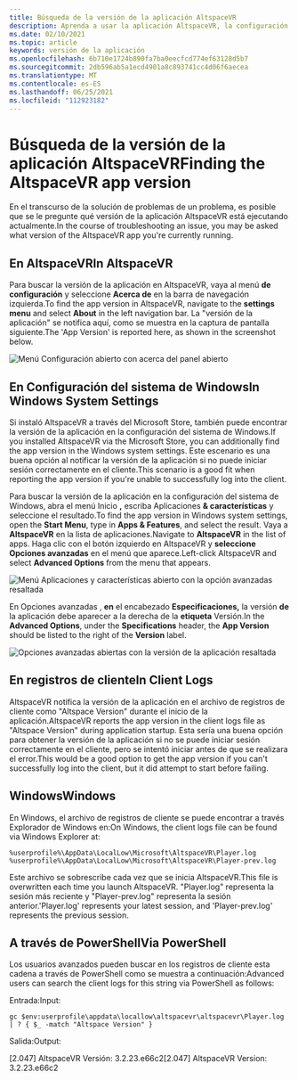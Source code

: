 ```yaml
---
title: Búsqueda de la versión de la aplicación AltspaceVR
description: Aprenda a usar la aplicación AltspaceVR, la configuración y los registros de cliente para encontrar la versión de AltspaceVR que está ejecutando actualmente.
ms.date: 02/10/2021
ms.topic: article
keywords: versión de la aplicación
ms.openlocfilehash: 6b710e1724b890fa7ba0eecfcd774ef63128d5b7
ms.sourcegitcommit: 2db596ab5a1ecd4901a8c893741cc4d06f6aecea
ms.translationtype: MT
ms.contentlocale: es-ES
ms.lasthandoff: 06/25/2021
ms.locfileid: "112923182"
---
```

# <a name="finding-the-altspacevr-app-version"></a><span data-ttu-id="9c6c8-104">Búsqueda de la versión de la aplicación AltspaceVR</span><span class="sxs-lookup"><span data-stu-id="9c6c8-104">Finding the AltspaceVR app version</span></span>

<span data-ttu-id="9c6c8-105">En el transcurso de la solución de problemas de un problema, es posible que se le pregunte qué versión de la aplicación AltspaceVR está ejecutando actualmente.</span><span class="sxs-lookup"><span data-stu-id="9c6c8-105">In the course of troubleshooting an issue, you may be asked what version of the AltspaceVR app you're currently running.</span></span>

## <a name="in-altspacevr"></a><span data-ttu-id="9c6c8-106">En AltspaceVR</span><span class="sxs-lookup"><span data-stu-id="9c6c8-106">In AltspaceVR</span></span>

<span data-ttu-id="9c6c8-107">Para buscar la versión de la aplicación en AltspaceVR, vaya al menú **de configuración** y seleccione **Acerca de** en la barra de navegación izquierda.</span><span class="sxs-lookup"><span data-stu-id="9c6c8-107">To find the app version in AltspaceVR, navigate to the **settings menu** and select **About** in the left navigation bar.</span></span> <span data-ttu-id="9c6c8-108">La "versión de la aplicación" se notifica aquí, como se muestra en la captura de pantalla siguiente.</span><span class="sxs-lookup"><span data-stu-id="9c6c8-108">The 'App Version' is reported here, as shown in the screenshot below.</span></span>

![Menú Configuración abierto con acerca del panel abierto](images/app-version-img-01.png)

## <a name="in-windows-system-settings"></a><span data-ttu-id="9c6c8-110">En Configuración del sistema de Windows</span><span class="sxs-lookup"><span data-stu-id="9c6c8-110">In Windows System Settings</span></span>

<span data-ttu-id="9c6c8-111">Si instaló AltspaceVR a través del Microsoft Store, también puede encontrar la versión de la aplicación en la configuración del sistema de Windows.</span><span class="sxs-lookup"><span data-stu-id="9c6c8-111">If you installed AltspaceVR via the Microsoft Store, you can additionally find the app version in the Windows system settings.</span></span>  <span data-ttu-id="9c6c8-112">Este escenario es una buena opción al notificar la versión de la aplicación si no puede iniciar sesión correctamente en el cliente.</span><span class="sxs-lookup"><span data-stu-id="9c6c8-112">This scenario is a good fit when reporting the app version if you're unable to successfully log into the client.</span></span>

<span data-ttu-id="9c6c8-113">Para buscar la versión de la aplicación en la configuración del sistema de Windows, abra el menú Inicio **,** escriba Aplicaciones **& características** y seleccione el resultado.</span><span class="sxs-lookup"><span data-stu-id="9c6c8-113">To find the app version in Windows system settings, open the **Start Menu**, type in **Apps & Features**, and select the result.</span></span> <span data-ttu-id="9c6c8-114">Vaya a **AltspaceVR** en la lista de aplicaciones.</span><span class="sxs-lookup"><span data-stu-id="9c6c8-114">Navigate to **AltspaceVR** in the list of apps.</span></span> <span data-ttu-id="9c6c8-115">Haga clic con el botón izquierdo en AltspaceVR y **seleccione Opciones avanzadas** en el menú que aparece.</span><span class="sxs-lookup"><span data-stu-id="9c6c8-115">Left-click AltspaceVR and select **Advanced Options** from the menu that appears.</span></span>

![Menú Aplicaciones y características abierto con la opción avanzadas resaltada](images/app-version-img-02.png)

<span data-ttu-id="9c6c8-117">En Opciones avanzadas , **en** el encabezado **Especificaciones,** la versión **de** la aplicación debe aparecer a la derecha de la **etiqueta** Versión.</span><span class="sxs-lookup"><span data-stu-id="9c6c8-117">In the **Advanced Options**, under the **Specifications** header, the **App Version** should be listed to the right of the **Version** label.</span></span>

![Opciones avanzadas abiertas con la versión de la aplicación resaltada](images/app-version-img-03.png)

## <a name="in-client-logs"></a><span data-ttu-id="9c6c8-119">En registros de cliente</span><span class="sxs-lookup"><span data-stu-id="9c6c8-119">In Client Logs</span></span>

<span data-ttu-id="9c6c8-120">AltspaceVR notifica la versión de la aplicación en el archivo de registros de cliente como "Altspace Version" durante el inicio de la aplicación.</span><span class="sxs-lookup"><span data-stu-id="9c6c8-120">AltspaceVR reports the app version in the client logs file as "Altspace Version" during application startup.</span></span> <span data-ttu-id="9c6c8-121">Esta sería una buena opción para obtener la versión de la aplicación si no se puede iniciar sesión correctamente en el cliente, pero se intentó iniciar antes de que se realizara el error.</span><span class="sxs-lookup"><span data-stu-id="9c6c8-121">This would be a good option to get the app version if you can't successfully log into the client, but it did attempt to start before failing.</span></span>

## <a name="windows"></a><span data-ttu-id="9c6c8-122">Windows</span><span class="sxs-lookup"><span data-stu-id="9c6c8-122">Windows</span></span>

<span data-ttu-id="9c6c8-123">En Windows, el archivo de registros de cliente se puede encontrar a través Explorador de Windows en:</span><span class="sxs-lookup"><span data-stu-id="9c6c8-123">On Windows, the client logs file can be found via Windows Explorer at:</span></span>

```
%userprofile%\AppData\LocalLow\Microsoft\AltspaceVR\Player.log
%userprofile%\AppData\LocalLow\Microsoft\AltspaceVR\Player-prev.log
```

<span data-ttu-id="9c6c8-124">Este archivo se sobrescribe cada vez que se inicia AltspaceVR.</span><span class="sxs-lookup"><span data-stu-id="9c6c8-124">This file is overwritten each time you launch AltspaceVR.</span></span> <span data-ttu-id="9c6c8-125">"Player.log" representa la sesión más reciente y "Player-prev.log" representa la sesión anterior.</span><span class="sxs-lookup"><span data-stu-id="9c6c8-125">'Player.log' represents your latest session, and 'Player-prev.log' represents the previous session.</span></span>

## <a name="via-powershell"></a><span data-ttu-id="9c6c8-126">A través de PowerShell</span><span class="sxs-lookup"><span data-stu-id="9c6c8-126">Via PowerShell</span></span>

<span data-ttu-id="9c6c8-127">Los usuarios avanzados pueden buscar en los registros de cliente esta cadena a través de PowerShell como se muestra a continuación:</span><span class="sxs-lookup"><span data-stu-id="9c6c8-127">Advanced users can search the client logs for this string via PowerShell as follows:</span></span>

<span data-ttu-id="9c6c8-128">Entrada:</span><span class="sxs-lookup"><span data-stu-id="9c6c8-128">Input:</span></span>

```
gc $env:userprofile\appdata\locallow\altspacevr\altspacevr\Player.log | ? { $_ -match "Altspace Version" }
```

<span data-ttu-id="9c6c8-129">Salida:</span><span class="sxs-lookup"><span data-stu-id="9c6c8-129">Output:</span></span>

<span data-ttu-id="9c6c8-130">[2.047] AltspaceVR Versión: 3.2.23.e66c2</span><span class="sxs-lookup"><span data-stu-id="9c6c8-130">[2.047] AltspaceVR Version: 3.2.23.e66c2</span></span>